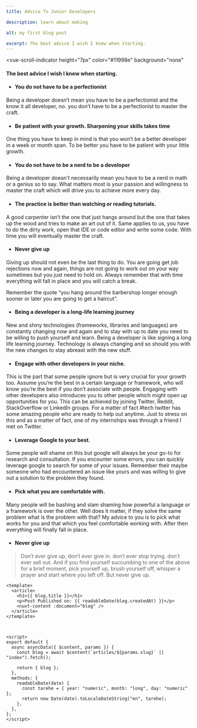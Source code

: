 ```yaml
---
title: Advice To Junior Developers

description: learn about making

alt: my first blog post

excerpt: The best advice I wish I knew when starting.
---
```


<vue-scroll-indicator
height="7px"
color="#11998e"
background="none"

> </vue-scroll-indicator>

#### The best advice I wish I knew when starting.

- #### You do not have to be a perfectionist

Being a developer doesn’t mean you have to be a perfectionist and the know it all developer, no. you don’t have to be a perfectionist to master the craft.

- #### Be patient with your growth. Sharpening your skills takes time

One thing you have to keep in mind is that you won’t be a better developer in a week or month span. To be better you have to be patient with your little growth.

- #### You do not have to be a nerd to be a developer

Being a developer doesn't necessarily mean you have to be a nerd in math or a genius so to say. What matters most is your passion and willingness to master the craft which will drive you to achieve more every day.

- #### The practice is better than watching or reading tutorials.

A good carpenter isn’t the one that just hangs around but the one that takes up the wood and tries to make an art out of it. Same applies to us, you have to do the dirty work, open that IDE or code editor and write some code. With time you will eventually master the craft.

- #### Never give up

Giving up should not even be the last thing to do. You are going get job rejections now and again, things are not going to work out on your way sometimes but you just need to hold on. Always remember that with time everything will fall in place and you will catch a break.

Remember the quote “you hang around the barbershop longer enough sooner or later you are going to get a haircut”.

- #### Being a developer is a long-life learning journey

New and shiny technologies (frameworks, libraries and languages) are constantly changing now and again and to stay with up to date you need to be willing to push yourself and learn.
Being a developer is like signing a long life learning journey. Technology is always changing and so should you with the new changes to stay abreast with the new stuff.

- #### Engage with other developers in your niche.

This is the part that some people ignore but is very crucial for your growth too. Assume you’re the best in a certain language or framework, who will know you’re the best if you don’t associate with people.
Engaging with other developers also introduces you to other people which might open up opportunities for you. This can be achieved by joining Twitter, Reddit, StackOverflow or LinkedIn groups. For a matter of fact #tech twitter has some amazing people who are ready to help out anytime.
Just to stress on this and as a matter of fact, one of my internships was through a friend I met on Twitter.

- #### Leverage Google to your best.

Some people will shame on this but google will always be your go-to for research and consultation. If you encounter some errors, you can quickly leverage google to search for some of your issues. Remember their maybe someone who had encountered an issue like yours and was willing to give out a solution to the problem they found.

- #### Pick what you are comfortable with.

Many people will be bashing and slam shaming how powerful a language or a framework is over the other.
Well does it matter, if they solve the same problem what is the problem with that? My advice to you is to pick what works for you and that which you feel comfortable working with. After then everything will finally fall in place.

- #### Never give up

<blockquote>

Don’t ever give up, don’t ever give in. don’t ever stop trying. don’t ever sell out. And if you find yourself succumbing to one of the above for a brief moment, pick yourself up, brush yourself off, whisper a prayer and start where you left off. But never give up.

</blockquote>

```js1,(3-5) slug.vue
<template>
  <article>
    <h1>{{ blog.title }}</h1>
    <p>Post Published on: {{ readableDate(blog.createdAt) }}</p>
    <nuxt-content :document="blog" />
  </article>
</template>



<script>
export default {
  async asyncData({ $content, params }) {
    const blog = await $content(`articles/${params.slug}` || "index").fetch();

    return { blog };
  },
  methods: {
    readableDate(date) {
      const tarehe = { year: "numeric", month: "long", day: "numeric" };
      return new Date(date).toLocaleDateString("en", tarehe);
    },
  },
};
</script>
```

